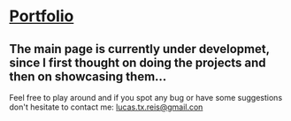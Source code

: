 # [Portfolio](https://lucas-t-reis.github.io)
## The main page is currently under developmet, since I first thought on doing the projects and then on showcasing them... ##
Feel free to play around and if you spot any bug or have some suggestions don't hesitate to contact me: lucas.tx.reis@gmail.con
